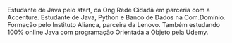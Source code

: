 Estudante de Java pelo start, da Ong Rede Cidadã em parceria com a Accenture.
Estudante de Java, Python e Banco de Dados na Com.Domínio. Formação pelo Instituto Aliança, parceira da Lenovo. 
Também estudando 100% online Java com programação Orientada a Objeto pela Udemy.
